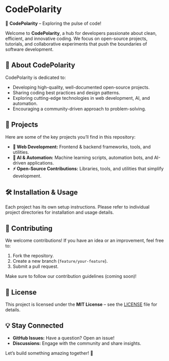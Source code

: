 # CodePolarity

🚀 **CodePolarity** – Exploring the pulse of code!

Welcome to **CodePolarity**, a hub for developers passionate about clean, efficient, and innovative coding. We focus on open-source projects, tutorials, and collaborative experiments that push the boundaries of software development.

## 📌 About CodePolarity
CodePolarity is dedicated to:
- Developing high-quality, well-documented open-source projects.
- Sharing coding best practices and design patterns.
- Exploring cutting-edge technologies in web development, AI, and automation.
- Encouraging a community-driven approach to problem-solving.

## 📂 Projects
Here are some of the key projects you’ll find in this repository:
- **🚀 Web Development:** Frontend & backend frameworks, tools, and utilities.
- **🤖 AI & Automation:** Machine learning scripts, automation bots, and AI-driven applications.
- **⚡ Open-Source Contributions:** Libraries, tools, and utilities that simplify development.

## 🛠 Installation & Usage
Each project has its own setup instructions. Please refer to individual project directories for installation and usage details.

## 🤝 Contributing
We welcome contributions! If you have an idea or an improvement, feel free to:
1. Fork the repository.
2. Create a new branch (`feature/your-feature`).
3. Submit a pull request.

Make sure to follow our contribution guidelines (coming soon)!

## 📄 License
This project is licensed under the **MIT License** – see the [LICENSE](LICENSE) file for details.

## 💡 Stay Connected
- **GitHub Issues:** Have a question? Open an issue!
- **Discussions:** Engage with the community and share insights.

Let’s build something amazing together! 🚀
